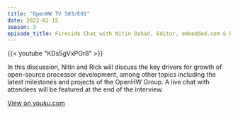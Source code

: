```yaml
---
title: "OpenHW TV S03/E01"
date: 2022-02-15
season: 3
episode_title: Fireside Chat with Nitin Dahad, Editor, embedded.com & Rick O'Connor, CEO, OpenHW Group
---
```


{{< youtube "KDs5gVxPOr8" >}}

In this discussion, Nitin and Rick will discuss the key drivers for growth of open-source processor development, among other topics including the latest milestones and projects of the OpenHW Group. A live chat with attendees will be featured at the end of the interview.

[View on youku.com](https://v.youku.com/v_show/id_XNTg0MTg1NzcyOA==.html)
